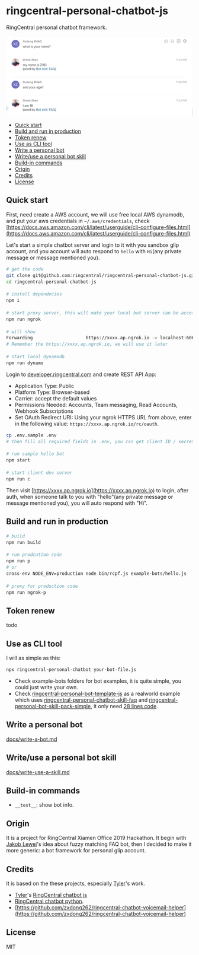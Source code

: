 # ringcentral-personal-chatbot-js <!-- omit in toc -->

RingCentral personal chatbot framework.

![ ](https://github.com/rc-personal-bot-framework/ringcentral-personal-chatbot-skill-faq/raw/master/screenshots/s1.png)

- [Quick start](#quick-start)
- [Build and run in production](#build-and-run-in-production)
- [Token renew](#token-renew)
- [Use as CLI tool](#use-as-cli-tool)
- [Write a personal bot](#write-a-personal-bot)
- [Write/use a personal bot skill](#writeuse-a-personal-bot-skill)
- [Build-in commands](#build-in-commands)
- [Origin](#origin)
- [Credits](#credits)
- [License](#license)

## Quick start

First, need create a AWS account, we will use free local AWS dynamodb, and put your aws credentials in `~/.aws/credentials`, check [https://docs.aws.amazon.com/cli/latest/userguide/cli-configure-files.html](https://docs.aws.amazon.com/cli/latest/userguide/cli-configure-files.html)

Let's start a simple chatbot server and login to it with you sandbox glip account, and you account will auto respond to `hello` with `Hi`(any private message or message mentioned you).

```bash
# get the code
git clone git@github.com:ringcentral/ringcentral-personal-chatbot-js.git
cd ringcentral-personal-chatbot-js

# install dependecies
npm i

# start proxy server, this will make your local bot server can be accessed by RingCentral service
npm run ngrok

# will show
Forwarding                    https://xxxx.ap.ngrok.io -> localhost:6066
# Remember the https://xxxx.ap.ngrok.io, we will use it later

# start local dynamodb
npm run dynamo
```

Login to [developer.ringcentral.com](https://developer.ringcentral.com/) and create REST API App:

- Application Type: Public
- Platform Type: Browser-based
- Carrier: accept the default values
- Permissions Needed: Accounts, Team messaging, Read Accounts, Webhook Subscriptions
- Set OAuth Redirect URI: Using your ngrok HTTPS URL from above, enter in the following value: `https://xxxx.ap.ngrok.io/rc/oauth`.

```bash
cp .env.sample .env
# then fill all required fields in .env, you can get client ID / secret from app setting

# run sample hello bot
npm start

# start client dev server
npm run c

```

Then visit [https://xxxx.ap.ngrok.io](https://xxxx.ap.ngrok.io) to login, after auth, when someone talk to you with "hello"(any private message or message mentioned you), you will auto respond with "Hi".

## Build and run in production

```bash
# build
npm run build

# run prodcution code
npm run p
# or
cross-env NODE_ENV=production node bin/rcpf.js example-bots/hello.js

# proxy for production code
npm run ngrok-p
```

## Token renew

todo

## Use as CLI tool

I will as simple as this:

```bash
npx ringcentral-personal-chatbot your-bot-file.js
```

- Check example-bots folders for bot examples, it is quite simple, you could just write your own.
- Check [ringcentral-personal-bot-template-js](https://github.com/rc-personal-bot-framework/ringcentral-personal-bot-template-js) as a realworld example which uses [ringcentral-personal-chatbot-skill-faq](https://github.com/rc-personal-bot-framework/ringcentral-personal-chatbot-skill-faq) and [ringcentral-personal-bot-skill-pack-simple](https://github.com/rc-personal-bot-framework/ringcentral-personal-bot-skill-pack-simple), it only need [28 lines code](https://github.com/rc-personal-bot-framework/ringcentral-personal-bot-template-js/blob/master/src/server/index.js).

## Write a personal bot

[docs/write-a-bot.md](docs/write-a-bot.md)

## Write/use a personal bot skill

[docs/write-use-a-skill.md](docs/write-use-a-skill.md)

## Build-in commands

- `__test__`: show bot info.

## Origin

It is a project for RingCentral Xiamen Office 2019 Hackathon. It begin with [Jakob Lewei](https://github.com/orgs/rc-personal-bot-framework/people/jakob-lewei)'s idea about fuzzy matching FAQ bot, then I decided to make it more generic: a bot framework for personal glip account.

## Credits

It is based on the these projects, especially [Tyler](https://github.com/tylerlong)'s work.

- [Tyler](https://github.com/tylerlong)'s [RingCentral chatbot js](https://github.com/ringcentral/ringcentral-chatbot-js)
- [RingCentral chatbot python](https://github.com/zxdong262/ringcentral-chatbot-python).
- [https://github.com/zxdong262/ringcentral-chatbot-voicemail-helper](https://github.com/zxdong262/ringcentral-chatbot-voicemail-helper)

## License

MIT
